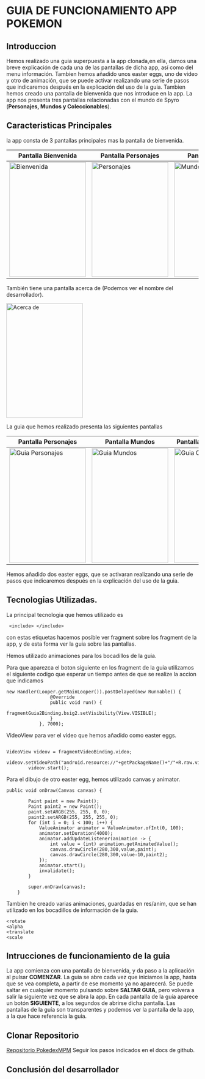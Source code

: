 # GUIA DE FUNCIONAMIENTO APP POKEMON
## Introduccion

Hemos realizado una guia superpuesta a la app clonada,en ella, damos una breve explicación de cada una de las pantallas de dicha app, así como del menu información. Tambien hemos añadido unos easter eggs, uno de video y otro de animación, que se puede activar realizando una serie de pasos que indicaremos después en la explicación del uso de la guia.
Tambien hemos creado una pantalla de bienvenida que nos introduce en la app.
La app nos presenta tres pantallas relacionadas con el mundo de Spyro (**Personajes, Mundos y Coleccionables**).

## Caracteristicas Principales

la app consta de 3 pantallas principales mas la pantalla de bienvenida.

|Pantalla Bienvenida|Pantalla Personajes|Pantalla Mundos|Pantalla Coleccionables|
|---|---|---|---|
|<img src="https://github.com/user-attachments/assets/668cfb8e-df3c-488f-a039-3795ab8cf29b" alt="Bienvenida" width="200" height="300">|<img src="https://github.com/user-attachments/assets/02c488de-1f93-4391-adab-ebdf38ab8fc5" alt="Personajes" width="200" height="300">|<img src="https://github.com/user-attachments/assets/37d2794c-2318-4e94-ab93-0a1354fdb72c" alt="Mundos" width="200" height="300">|<img src="https://github.com/user-attachments/assets/fb3867e2-0636-4e51-a347-8079fbcc6181" alt="Coleccionables" width="200" height="300">|

También tiene una pantalla acerca de (Podemos ver el nombre del desarrollador).

<img src="https://github.com/user-attachments/assets/1126e64d-cde7-4527-8669-e0cc1ce6188f" alt="Acerca de" width="200" height="300">

La guia que hemos realizado presenta las siguientes pantallas

|Pantalla Personajes|Pantalla Mundos|Pantalla Coleccionables|Pantalla Acerca de|Pantalla Resumen|
|---|---|---|---|---|
|<img src="https://github.com/user-attachments/assets/9a91e5c0-49f0-46cb-9118-9d9a848c6921" alt="Guia Personajes" width="200" height="300">|<img src="https://github.com/user-attachments/assets/19037aaa-7136-4380-9f04-fb49152226f7" alt="Guia Mundos" width="200" height="300">|<img src="https://github.com/user-attachments/assets/526bb721-b9ff-4ec7-a5c1-f1740e3c2c2f" alt="Guia Coleccionables" width="200" height="300">|<img src="https://github.com/user-attachments/assets/07fa434f-48dc-452b-998e-ddf3fd491054" alt="Guia Coleccionables" width="200" height="300">|<img src="https://github.com/user-attachments/assets/d09883e8-d97e-4512-9245-655dbcb895c4" alt="Guia Coleccionables" width="200" height="300">

Hemos añadido dos easter eggs, que se activaran realizando una serie de pasos que indicaremos después en la explicación del uso de la guia.

## Tecnologias Utilizadas.

La principal tecnologia que hemos utilizado es 

```
 <include> </include> 
```

con estas etiquetas hacemos posible ver fragment sobre los fragment de la app, y de esta forma ver la guia sobre las pantallas.

Hemos utilizado animaciones para los bocadillos de la guia.

Para que aparezca el boton siguiente en los fragment de la guia utilizamos el siguiente codigo que esperar un tiempo antes de que se realize la accion que indicamos

```
new Handler(Looper.getMainLooper()).postDelayed(new Runnable() {
                @Override
                public void run() {
                    fragmentGuia2Binding.bsig2.setVisibility(View.VISIBLE);
                }
            }, 7000);
```

VideoView para ver el video que hemos añadido como easter eggs.

```

VideoView videov = fragmentVideoBinding.video;
        videov.setVideoPath("android.resource://"+getPackageName()+"/"+R.raw.videospyro);
        videov.start();

```

Para el dibujo de otro easter egg, hemos utilizado canvas y animator.

```
public void onDraw(Canvas canvas) {

        Paint paint = new Paint();
        Paint paint2 = new Paint();
        paint.setARGB(255, 255, 0, 0);
        paint2.setARGB(255, 255, 255, 0);
        for (int i = 0; i < 100; i++) {
            ValueAnimator animator = ValueAnimator.ofInt(0, 100);
            animator.setDuration(4000);
            animator.addUpdateListener(animation -> {
                int value = (int) animation.getAnimatedValue();
                canvas.drawCircle(280,300,value,paint);
                canvas.drawCircle(280,300,value-10,paint2);
            });
            animator.start();
            invalidate();
        }

        super.onDraw(canvas);
    }
 ```

Tambien he creado varias animaciones, guardadas en res/anim, que se han utilizado en los bocadillos de información de la guia.

```
<rotate
<alpha
<translate
<scale
```

## Intrucciones de funcionamiento de la guia

La app comienza con una pantalla de bienvenida, y da paso a la aplicación al pulsar **COMENZAR**.
La guia se abre cada vez que iniciamos la app, hasta que se vea completa, a partir de ese momento ya no aparecerá.
Se puede saltar en cualquier momento pulsando sobre **SALTAR GUIA**, pero volvera a salir la siguiente vez que se abra la app.
En cada pantalla de la guía aparece un botón **SIGUIENTE**, a los segundos de abrirse dicha pantalla.
Las pantallas de la guía son transparentes y podemos ver la pantalla de la app, a la que hace referencia la guia.

## Clonar Repositorio

[Repositorio PokedexMPM](https://docs.github.com/es/repositories/creating-and-managing-repositories/cloning-a-repository)
  Seguir los pasos indicados en el docs de github.

## Conclusión del desarrollador


